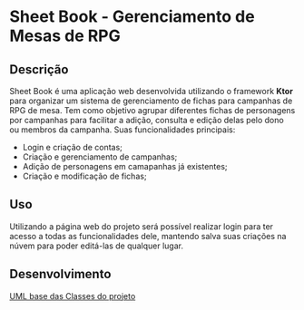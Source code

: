 # Sheet Book - Gerenciamento de Mesas de RPG

## Descrição

Sheet Book é uma aplicação web desenvolvida utilizando o framework **Ktor** para organizar um sistema de gerenciamento de fichas para campanhas de RPG de mesa. Tem como objetivo agrupar diferentes fichas de personagens por campanhas para facilitar a adição, consulta e edição delas pelo dono ou membros da campanha. Suas funcionalidades principais:
- Login e criação de contas;
- Criação e gerenciamento de campanhas;
- Adição de personagens em camapanhas já existentes;
- Criação e modificação de fichas;

## Uso
Utilizando a página web do projeto será possível realizar login para ter acesso a todas as funcionalidades dele, mantendo salva suas criações na núvem para poder editá-las de qualquer lugar.

## Desenvolvimento
[UML base das Classes do projeto](../../wiki/Arquitetura-de-Classes-do-Projeto)
